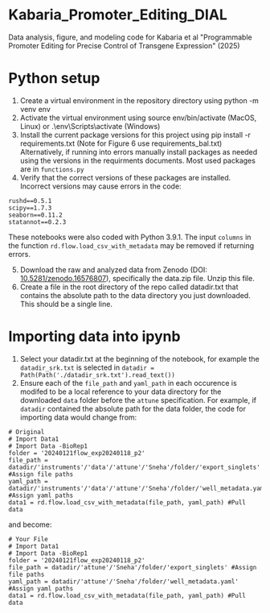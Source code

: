 # Kabaria_Promoter_Editing_DIAL
Data analysis, figure, and modeling code for Kabaria et al "Programmable Promoter Editing for Precise Control of Transgene Expression" (2025)

# Python setup
1. Create a virtual environment in the repository directory using python -m venv env
2. Activate the virtual environment using source env/bin/activate (MacOS, Linux) or .\env\Scripts\activate (Windows)
3. Install the current package versions for this project using pip install -r requirements.txt (Note for Figure 6 use requirements_bal.txt) Alternatively, if running into errors manually install packages as needed using the versions in the requirments documents. Most used packages are in `functions.py`
4. Verify that the correct versions of these packages are installed. Incorrect versions may cause errors in the code:
``` 
rushd==0.5.1
scipy==1.7.3
seaborn==0.11.2
statannot==0.2.3
```
These notebooks were also coded with Python 3.9.1. The input `columns` in the function `rd.flow.load_csv_with_metadata` may be removed if returning errors. 

5. Download the raw and analyzed data from Zenodo (DOI: [10.5281/zenodo.16576807](https://doi.org/10.5281/zenodo.16576807)), specifically the data.zip file. Unzip this file.
6. Create a file in the root directory of the repo called datadir.txt that contains the absolute path to the data directory you just downloaded. This should be a single line.

# Importing data into ipynb 
1. Select your datadir.txt at the beginning of the notebook, for example the `datadir_srk.txt` is selected in  `datadir = Path(Path('./datadir_srk.txt').read_text())`
2. Ensure each of the `file_path` and `yaml_path` in each occurence is modifed to be a local reference to your data directory for the downloaded `data` folder before the `attune` specification. For example, if `datadir` contained the absolute path for the data folder, the code for importing data would change from: 
```
# Original
# Import Data1
# Import Data -BioRep1
folder = '20240121flow_exp20240118_p2'
file_path = datadir/'instruments'/'data'/'attune'/'Sneha'/folder/'export_singlets' #Assign file paths
yaml_path = datadir/'instruments'/'data'/'attune'/'Sneha'/folder/'well_metadata.yaml' #Assign yaml paths 
data1 = rd.flow.load_csv_with_metadata(file_path, yaml_path) #Pull data
```
and become: 
```
# Your File
# Import Data1
# Import Data -BioRep1
folder = '20240121flow_exp20240118_p2'
file_path = datadir/'attune'/'Sneha'/folder/'export_singlets' #Assign file paths
yaml_path = datadir/'attune'/'Sneha'/folder/'well_metadata.yaml' #Assign yaml paths 
data1 = rd.flow.load_csv_with_metadata(file_path, yaml_path) #Pull data
```